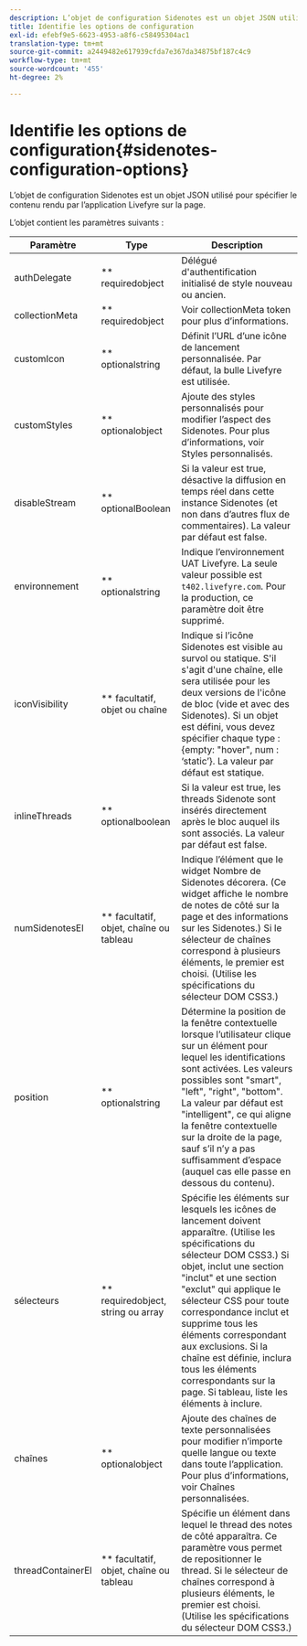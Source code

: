 ```yaml
---
description: L’objet de configuration Sidenotes est un objet JSON utilisé pour spécifier le contenu rendu par l’application Livefyre sur la page.
title: Identifie les options de configuration
exl-id: efebf9e5-6623-4953-a8f6-c58495304ac1
translation-type: tm+mt
source-git-commit: a2449482e617939cfda7e367da34875bf187c4c9
workflow-type: tm+mt
source-wordcount: '455'
ht-degree: 2%

---
```


# Identifie les options de configuration{#sidenotes-configuration-options}

L’objet de configuration Sidenotes est un objet JSON utilisé pour spécifier le contenu rendu par l’application Livefyre sur la page.

L’objet contient les paramètres suivants :

| Paramètre | Type | Description |
|--- |--- |--- |
| authDelegate | ** requiredobject | Délégué d&#39;authentification initialisé de style nouveau ou ancien. |
| collectionMeta | ** requiredobject | Voir collectionMeta token pour plus d’informations. |
| customIcon | ** optionalstring | Définit l’URL d’une icône de lancement personnalisée. Par défaut, la bulle Livefyre est utilisée. |
| customStyles | ** optionalobject | Ajoute des styles personnalisés pour modifier l’aspect des Sidenotes. Pour plus d’informations, voir Styles personnalisés. |
| disableStream | ** optionalBoolean | Si la valeur est true, désactive la diffusion en temps réel dans cette instance Sidenotes (et non dans d’autres flux de commentaires). La valeur par défaut est false. |
| environnement | ** optionalstring | Indique l’environnement UAT Livefyre. La seule valeur possible est `t402.livefyre.com`. Pour la production, ce paramètre doit être supprimé. |
| iconVisibility | ** facultatif, objet ou chaîne | Indique si l’icône Sidenotes est visible au survol ou statique. S&#39;il s&#39;agit d&#39;une chaîne, elle sera utilisée pour les deux versions de l&#39;icône de bloc (vide et avec des Sidenotes). Si un objet est défini, vous devez spécifier chaque type : {empty: &quot;hover&quot;, num : ‘static’}. La valeur par défaut est statique. |
| inlineThreads | ** optionalboolean | Si la valeur est true, les threads Sidenote sont insérés directement après le bloc auquel ils sont associés. La valeur par défaut est false. |
| numSidenotesEl | ** facultatif, objet, chaîne ou tableau | Indique l’élément que le widget Nombre de Sidenotes décorera. (Ce widget affiche le nombre de notes de côté sur la page et des informations sur les Sidenotes.) Si le sélecteur de chaînes correspond à plusieurs éléments, le premier est choisi. (Utilise les spécifications du sélecteur DOM CSS3.) |
| position | ** optionalstring | Détermine la position de la fenêtre contextuelle lorsque l’utilisateur clique sur un élément pour lequel les identifications sont activées. Les valeurs possibles sont &quot;smart&quot;, &quot;left&quot;, &quot;right&quot;, &quot;bottom&quot;. La valeur par défaut est &quot;intelligent&quot;, ce qui aligne la fenêtre contextuelle sur la droite de la page, sauf s’il n’y a pas suffisamment d’espace (auquel cas elle passe en dessous du contenu). |
| sélecteurs | ** requiredobject, string ou array | Spécifie les éléments sur lesquels les icônes de lancement doivent apparaître. (Utilise les spécifications du sélecteur DOM CSS3.) Si objet, inclut une section &quot;inclut&quot; et une section &quot;exclut&quot; qui applique le sélecteur CSS pour toute correspondance inclut et supprime tous les éléments correspondant aux exclusions. Si la chaîne est définie, inclura tous les éléments correspondants sur la page. Si tableau, liste les éléments à inclure. |
| chaînes | ** optionalobject | Ajoute des chaînes de texte personnalisées pour modifier n’importe quelle langue ou texte dans toute l’application. Pour plus d’informations, voir Chaînes personnalisées. |
| threadContainerEl | ** facultatif, objet, chaîne ou tableau | Spécifie un élément dans lequel le thread des notes de côté apparaîtra. Ce paramètre vous permet de repositionner le thread. Si le sélecteur de chaînes correspond à plusieurs éléments, le premier est choisi. (Utilise les spécifications du sélecteur DOM CSS3.) |
